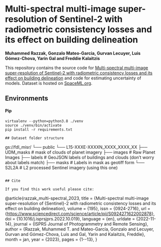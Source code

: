 # Multi-spectral multi-image super-resolution of Sentinel-2 with radiometric consistency losses and its effect on building delineation

**Muhammed Razzak, Gonzalo Mateo-Garcia, Gurvan Lecuyer, Luis Gómez-Chova, Yarin Gal and Freddie Kalaitzis**

This repository contains the source code for [Multi-spectral multi-image super-resolution of Sentinel-2 with radiometric consistency losses and its effect on building delineation](https://doi.org/10.1016/j.isprsjprs.2022.10.019) and code for estimating uncertainty of models. Dataset is hosted on [SpaceML.org](https://spaceml.org/repo/project/61c0a1b9ff8868000dfb79e1).

## Environments

#### Pip

```
virtualenv --python=python3.8 ./venv
source ./venv/bin/activate
pip install -r requirements.txt
```

```
## Dataset folder structure

```
gs://fdl_misr/
└── public
    └── L15-XXXE-XXXXN_XXXX_XXXX_XX
        ├── UDM_masks                # mask of clouds of planet imagery
        ├── images                   # Raw Planet Images
        ├── labels                   # GeoJSON labels of buildings and clouds (don’t worry about labels match)
        ├── masks                    # Labels in mask as geotiff form
        └── S2L2A                    # L2 processed Sentinel imagery (using this one)        
        
```

## Cite

If you find this work useful please cite:

```
@article{razzak_multi-spectral_2023,
	title = {Multi-spectral multi-image super-resolution of {Sentinel}-2 with radiometric consistency losses and its effect on building delineation},
	volume = {195},
	issn = {0924-2716},
	url = {https://www.sciencedirect.com/science/article/pii/S0924271622002878},
	doi = {10.1016/j.isprsjprs.2022.10.019},
	language = {en},
	urldate = {2022-11-14},
	journal = {ISPRS Journal of Photogrammetry and Remote Sensing},
	author = {Razzak, Muhammed T. and Mateo-García, Gonzalo and Lecuyer, Gurvan and Gómez-Chova, Luis and Gal, Yarin and Kalaitzis, Freddie},
	month = jan,
	year = {2023},
	pages = {1--13},
}
```
